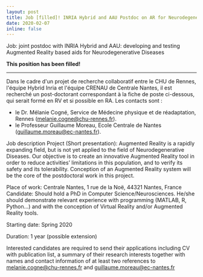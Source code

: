 ```yaml
---
layout: post
title: Job [filled]! INRIA Hybrid and AAU Postdoc on AR for Neurodegenerative Diseases
date: 2020-02-07
inline: false
---
```



Job: joint postdoc with INRIA Hybrid and AAU: developing and testing Augmented Reality based aids for Neurodegenerative Diseases

**This position has been filled!**

***

Dans le cadre d'un projet de recherche collaboratif entre le CHU de Rennes, l'équipe Hybrid Inria et l'équipe CRENAU de Centrale Nantes, il est recherché un post-doctorant correspondant à la fiche de poste ci-dessous, qui serait formé en RV et si possible en RA.
Les contacts sont :
- le Dr. Mélanie Cogné, Service de Médecine physique et de réadaptation, Rennes (melanie.cogne@chu-rennes.fr).
- le Professeur Guillaume Moreau, Ecole Centrale de Nantes (guillaume.moreau@ec-nantes.fr).


Job description
Project (Short presentation): Augmented Reality is a rapidly expanding field, but is not yet applied to the field of Neurodegenerative Diseases. Our objective is to create an innovative Augmented Reality tool in order to reduce activities’ limitations in this population, and to verify its safety and its tolerability. Conception of an Augmented Reality system will be the core of the postdoctoral work in this project.

Place of work: Centrale Nantes, 1 rue de la Noë, 44321 Nantes, France
Candidate: Should hold a PhD in Computer Science/Neurosciences. He/she should demonstrate relevant experience with programming (MATLAB, R, Python...) and with the conception of Virtual Reality and/or Augmented Reality tools.

Starting date: Spring 2020

Duration: 1 year (possible extension)

Interested candidates are required to send their applications including CV with publication list, a summary of their research interests together with names and contact information of at least two references to melanie.cogne@chu-rennes.fr and guillaume.moreau@ec-nantes.fr
